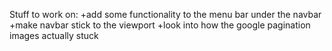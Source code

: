 Stuff to work on:
+add some functionality to the menu bar under the navbar
+make navbar stick to the viewport
+look into how the google pagination images actually stuck
